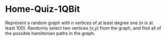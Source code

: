# Home-Quiz-1QBit
Represent a random graph with n vertices of at least degree one (n is at least 100). Randomly select two vertices (x,y) from the graph, and find all of the possible hamiltonian paths in the graph.
